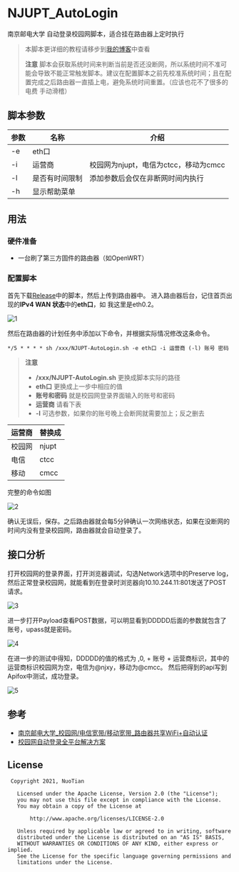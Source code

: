 # NJUPT_AutoLogin
南京邮电大学 自动登录校园网脚本，适合挂在路由器上定时执行

>  本脚本更详细的教程请移步到[我的博客](https://nuotian.furry.pro/blog/archives/204#header-id-4)中查看
>
>  **注意** 脚本会获取系统时间来判断当前是否还没断网，所以系统时间不准可能会导致不能正常触发脚本。建议在配置脚本之前先校准系统时间；且在配置完成之后路由器一直插上电，避免系统时间重置。（应该也花不了很多的电费 手动滑稽）

## 脚本参数

| 参数 | 名称           | 介绍                                  |
| ---- | -------------- | ------------------------------------- |
| -e   | eth口          |                                       |
| -i   | 运营商         | 校园网为njupt，电信为ctcc，移动为cmcc |
| -l   | 是否有时间限制 | 添加参数后会仅在非断网时间内执行      |
| -h   | 显示帮助菜单   |                                       |

## 用法

### 硬件准备

* 一台刷了第三方固件的路由器（如OpenWRT）

### 配置脚本

首先下载[Release](https://github.com/s235784/NJUPT_AutoLogin/releases)中的脚本，然后上传到路由器中。
进入路由器后台，记住首页出现的**IPv4 WAN 状态**中的**eth口**，如 我这里是eth0.2。

![1](https://raw.githubusercontent.com/s235784/NJUPT_AutoLogin/main/doc/1.png)

然后在路由器的计划任务中添加以下命令，并根据实际情况修改这条命令。

```
*/5 * * * * sh /xxx/NJUPT-AutoLogin.sh -e eth口 -i 运营商 (-l) 账号 密码
```

> **注意**
>
> * **/xxx/NJUPT-AutoLogin.sh** 更换成脚本实际的路径
> * **eth口** 更换成上一步中相应的值
> * **账号和密码** 就是校园网登录界面输入的账号和密码
> * **运营商** 请看下表
> * **-l** 可选参数，如果你的账号晚上会断网就需要加上；反之删去

| 运营商 | 替换成 |
| ------ | ------ |
| 校园网 | njupt  |
| 电信   | ctcc  |
| 移动   | cmcc  |

完整的命令如图

![2](https://raw.githubusercontent.com/s235784/NJUPT_AutoLogin/main/doc/2.png)

确认无误后，保存。之后路由器就会每5分钟确认一次网络状态，如果在没断网的时间内没有登录校园网，路由器就会自动登录了。

## 接口分析

打开校园网的登录界面，打开浏览器调试，勾选Network选项中的Preserve log，然后正常登录校园网，就能看到在登录时浏览器向10.10.244.11:801发送了POST请求。

![3](https://raw.githubusercontent.com/s235784/NJUPT_AutoLogin/main/doc/3.png)

进一步打开Payload查看POST数据，可以明显看到DDDDD后面的参数就包含了账号，upass就是密码。

![4](https://raw.githubusercontent.com/s235784/NJUPT_AutoLogin/main/doc/4.png)

在进一步的测试中得知，DDDDD的值的格式为 ,0, + 账号 + 运营商标识，其中的运营商标识校园网为空，电信为@njxy，移动为@cmcc。
然后把得到的api写到Apifox中测试，成功登录。

![5](https://raw.githubusercontent.com/s235784/NJUPT_AutoLogin/main/doc/5.png)

## 参考

* [南京邮电大学_校园网/电信宽带/移动宽带_路由器共享WiFi+自动认证](https://github.com/kaijianyi/NJUPT_NET)
* [校园网自动登录全平台解决方案](https://zhuanlan.zhihu.com/p/364016452)

## License
``` license
 Copyright 2021, NuoTian       

   Licensed under the Apache License, Version 2.0 (the "License");
   you may not use this file except in compliance with the License.
   You may obtain a copy of the License at

       http://www.apache.org/licenses/LICENSE-2.0

   Unless required by applicable law or agreed to in writing, software
   distributed under the License is distributed on an "AS IS" BASIS,
   WITHOUT WARRANTIES OR CONDITIONS OF ANY KIND, either express or implied.
   See the License for the specific language governing permissions and
   limitations under the License.
```
